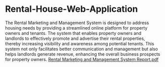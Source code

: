 # Rental-House-Web-Application
The Rental Marketing and Management System is designed to address housing needs by providing a streamlined online platform for property
owners and tenants. The system that enables property owners and landlords to effectively promote and advertise their rental
properties, thereby increasing visibility and awareness among potential tenants. This system not only facilitates better
communication and management but also helps landlords generate revenue, enhancing the overall business prospects for property owners.
[Rental Marketing and Management System Report.pdf](https://github.com/ByteSapien14/Rental-House-Web-Application/files/15416614/Rental.Marketing.and.Management.System.Report.pdf)
